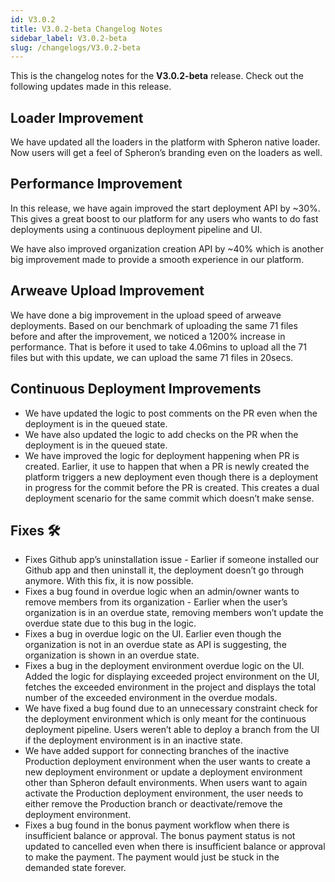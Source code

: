 ```yaml
---
id: V3.0.2
title: V3.0.2-beta Changelog Notes
sidebar_label: V3.0.2-beta
slug: /changelogs/V3.0.2-beta
---
```


This is the changelog notes for the **V3.0.2-beta** release. Check out the following updates made in this release.

## Loader Improvement

We have updated all the loaders in the platform with Spheron native loader. Now users will get a feel of Spheron’s branding even on the loaders as well.

## Performance Improvement

In this release, we have again improved the start deployment API by ~30%. This gives a great boost to our platform for any users who wants to do fast deployments using a continuous deployment pipeline and UI.

We have also improved organization creation API by ~40% which is another big improvement made to provide a smooth experience in our platform.

## Arweave Upload Improvement

We have done a big improvement in the upload speed of arweave deployments. Based on our benchmark of uploading the same 71 files before and after the improvement, we noticed a 1200% increase in performance. That is before it used to take 4.06mins to upload all the 71 files but with this update, we can upload the same 71 files in 20secs.

## Continuous Deployment Improvements

- We have updated the logic to post comments on the PR even when the deployment is in the queued state.
- We have also updated the logic to add checks on the PR when the deployment is in the queued state.
- We have improved the logic for deployment happening when PR is created. Earlier, it use to happen that when a PR is newly created the platform triggers a new deployment even though there is a deployment in progress for the commit before the PR is created. This creates a dual deployment scenario for the same commit which doesn’t make sense.

## Fixes 🛠️

- Fixes Github app’s uninstallation issue - Earlier if someone installed our Github app and then uninstall it, the deployment doesn’t go through anymore. With this fix, it is now possible.
- Fixes a bug found in overdue logic when an admin/owner wants to remove members from its organization - Earlier when the user’s organization is in an overdue state, removing members won’t update the overdue state due to this bug in the logic.
- Fixes a bug in overdue logic on the UI. Earlier even though the organization is not in an overdue state as API is suggesting, the organization is shown in an overdue state.
- Fixes a bug in the deployment environment overdue logic on the UI. Added the logic for displaying exceeded project environment on the UI, fetches the exceeded environment in the project and displays the total number of the exceeded environment in the overdue modals.
- We have fixed a bug found due to an unnecessary constraint check for the deployment environment which is only meant for the continuous deployment pipeline. Users weren’t able to deploy a branch from the UI if the deployment environment is in an inactive state.
- We have added support for connecting branches of the inactive Production deployment environment when the user wants to create a new deployment environment or update a deployment environment other than Spheron default environments. When users want to again activate the Production deployment environment, the user needs to either remove the Production branch or deactivate/remove the deployment environment.
- Fixes a bug found in the bonus payment workflow when there is insufficient balance or approval. The bonus payment status is not updated to cancelled even when there is insufficient balance or approval to make the payment. The payment would just be stuck in the demanded state forever.
